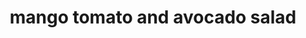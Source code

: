 ---
id: 5b19c11493310600149cda52
servings: 4
notes:
directions: 'in a medium bowl combine mango
 tomato
 and red onion.
for dressing
 in a screw-top jar
 combine cilantro
 olive oil
 vinegar
 lemon juice
 garlic
 salt
 and pepper. cover and shake well. pour dressing over fruit mixture. toss gently to coat. cover and chill up to 4 hours. stir in avocado just before serving. if desired
 serve on lettuce leaves. makes 4 servings.'
ingredients: '1 medium mango
 seeded
 peeled and cut into chunks
1 medium tomato
 cut into chunks
1/3 cup thinly sliced red onion
2 tablespoons snipped fresh cilantro
2 tablespoons olive oil
1 tablespoon white wine vinegar
1 tablespoon lemon juice
1 clove garlic
 minced
1/4 teaspoon salt
1/8 teaspoon freshly ground black pepper
1 medium avocado
 halved
 seeded
 peeled and cut into chunks'
rating: 5
ease: easy
img:
category: side dish
href: 'https: //www.bhg.com/recipe/salads/mango-tomato-and-avocado-salad/'
totalTime:
cookTime:
prepTime: 15 minutes
title: mango tomato and avocado salad
slug: mango-tomato-and-avocado-salad
---